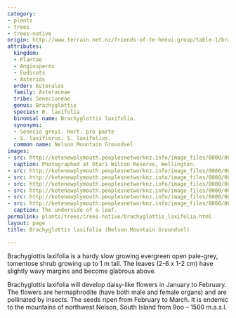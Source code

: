 ```yaml
---
category:
- plants
- trees
- trees-native
origin: http://www.terrain.net.nz/friends-of-te-henui-group/table-1/brachyglottis-laxifolia-nelson-mountain-groundsel.html
attributes:
  kingdom:
  - Plantae
  - Angiosperms
  - Eudicots
  - Asterids
  order: Asterales
  family: Asteraceae
  tribe: Senecioneae
  genus: Brachyglottis
  species: B. laxifolia
  binomial name: Brachyglottis laxifolia.
  synonyms:
  - Senecio greyi. Hort. pro parte
  - S. laxiflorus. S. laxifolius.
  common name: Nelson Mountain Groundsel
images:
- src: http://ketenewplymouth.peoplesnetworknz.info/image_files/0000/0005/1659/Brachyglottis_laxifolia._Nelson_Mountain_Groundsel-001.JPG
  caption: Photographed at Otari Wilton Reserve, Wellington.
- src: http://ketenewplymouth.peoplesnetworknz.info/image_files/0000/0005/1669/Brachyglottis_laxifolia._Nelson_Mountain_Groundsel-003.JPG
- src: http://ketenewplymouth.peoplesnetworknz.info/image_files/0000/0005/1664/Brachyglottis_laxifolia._Nelson_Mountain_Groundsel-002.JPG
- src: http://ketenewplymouth.peoplesnetworknz.info/image_files/0000/0005/1674/Brachyglottis_laxifolia._Nelson_Mountain_Groundsel-004.JPG
- src: http://ketenewplymouth.peoplesnetworknz.info/image_files/0000/0005/1679/Brachyglottis_laxifolia._Nelson_Mountain_Groundsel-005.JPG
- src: http://ketenewplymouth.peoplesnetworknz.info/image_files/0000/0005/1689/Brachyglottis_laxifolia._Nelson_Mountain_Groundsel-006.JPG
- src: http://ketenewplymouth.peoplesnetworknz.info/image_files/0000/0005/1684/Brachyglottis_laxifolia._Nelson_Mountain_Groundsel-007.JPG
  caption: The underside of a leaf.
permalink: plants/trees/trees-native/brachyglottis_laxifolia.html
layout: page
title: Brachyglottis laxifolia (Nelson Mountain Groundsel)

---
```

Brachyglottis laxifolia is a hardy slow growing evergreen open pale-grey, tomentose shrub growing up to 1 m tall. The leaves (2-6 x 1-2 cm) have slightly wavy margins and become glabrous above.

Brachyglottis laxifolia will develop daisy-like flowers in January to February. The flowers are hermaphrodite (have both male and female organs) and are pollinated by insects. The seeds ripen from February to March. It is endemic to the mountains of northwest Nelson, South Island from 9oo – 1500 m.a.s.l.
